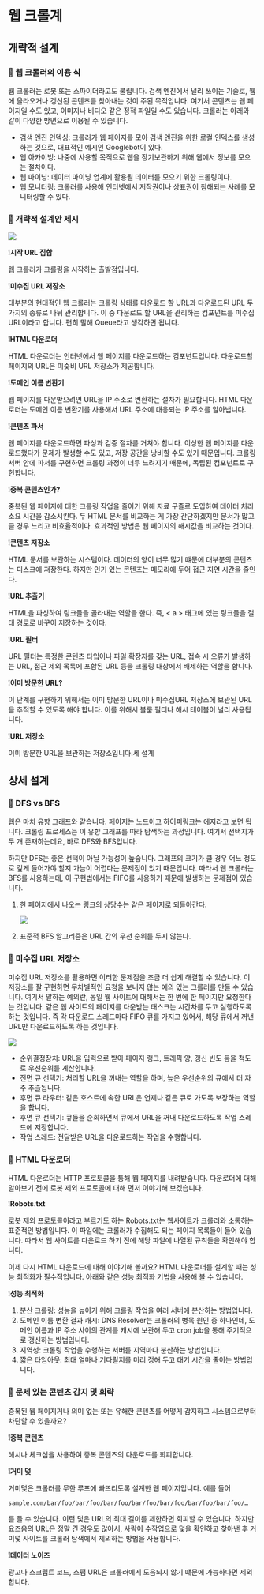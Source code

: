 # 웹 크롤계

## 개략적 설계

### 💬 웹 크롤러의 이용 식

웹 크롤러는 로봇 또는 스파이더라고도 불립니다. 검색 엔진에서 널리 쓰이는 기술로, 웹에 올라오거나 갱신된 콘텐츠를 찾아내는 것이 주된 목적입니다. 여기서 콘텐츠는 웹 페이지일 수도 있고, 이미지나 비디오 같은 정적 파일일 수도 있습니다. 크롤러는 아래와 같이 다양한 방면으로 이용될 수 있습니다.

- 검색 엔진 인덱싱: 크롤러가 웹 페이지를 모아 검색 엔진을 위한 로컬 인덱스를 생성하는 것으로, 대표적인 예시인 Googlebot이 있다.
- 웹 아카이빙: 나중에 사용할 목적으로 웹을 장기보관하기 위해 웹에서 정보를 모으는 절차이다.
- 웹 마이닝: 데이터 마이닝 업계에 활용될 데이터를 모으기 위한 크롤링이다.
- 웹 모니터링: 크롤러를 사용해 인터넷에서 저작권이나 상표권이 침해되는 사례를 모니터링할 수 있다.

### 💬 개략적 설계안 제시

![](https://seongwon.dev/static/a1437214d7a2db9f137241ec10311cf7/97a96/img.png)

❕**시작 URL 집합**

웹 크롤러가 크롤링을 시작하는 촐발점입니다.

❕**미수집 URL 저장소**

대부분의 현대적인 웹 크롤러는 크롤링 상태를 다운로드 할 URL과 다운로드된 URL 두 가지의 종류로 나눠 관리합니다. 이 중 다운로드 할 URL을 관리하는 컴포넌트를 미수집URL이라고 합니다. 편히 말해 Queue라고 생각하면 됩니다. 

**❕HTML 다운로더**

HTML 다운로더는 인터넷에서 웹 페이지를 다운로드하는 컴포넌트입니다. 다운로드할 페이지의 URL은 미숮비 URL 저장소가 제공합니다.

❕**도메인 이름 변환기**

웹 페이지를 다운받으려면 URL을 IP 주소로 변환하는 절차가 필요합니다. HTML 다운로더는 도메인 이름 변환기를 사용해서 URL 주소에 대응되는 IP 주소를 알아냅니다.

❕**콘텐츠 파서**

웹 페이지를 다운로드하면 파싱과 검증 절차를 거쳐야 합니다. 이상한 웹 페이지를 다운로드했다가 문제가 발생할 수도 있고, 저장 공간을 낭비할 수도 있기 때문입니다. 크롤링 서버 안에 파서를 구현하면 크롤링 과정이 너무 느려지기 때문에, 독립된 컴포넌트로 구현합니다. 

❕**중복 콘텐츠인가?**

중복된 웹 페이지에 대한 크롤링 작업을 줄이기 위해 자료 구졸르 도입하여 데이터 처리 소요 시간을 감소시킨다. 두 HTML 문서를 비교하는 게 가장 간단하겠지만 문서가 많고 클 경우 느리고 비효율적이다. 효과적인 방법은 웹 페이지의 해시값을 비교하는 것이다. 

❕**콘텐츠 저장소**

HTML 문서를 보관하는 시스템이다. 데이터의 양이 너무 많기 떄문에 대부분의 콘텐츠는 디스크에 저장한다. 하지만 인기 있는 콘텐츠는 메모리에 두어 접근 지연 시간을 줄인다. 

❕**URL 추출기**

HTML을 파싱하여 링크들을 골라내는 역할을 한다. 즉, < a > 태그에 있는 링크들을 절대 경로로 바꾸어 저장하는 것이다. 

❕**URL 필터**

URL 필터는 특정한 콘텐츠 타입이나 파일 확장자를 갖는 URL, 접속 시 오류가 발생하는 URL, 접근 제외 목록에 포함된 URL 등을 크롤링 대상에서 배제하는 역할을 합니다. 

❕**이미 방문한 URL?**

이 단계를 구현하기 위해서는 이미 방문한 URL이나 미수집URL 저장소에 보관된 URL을 추적할 수 있도록 해야 합니다. 이를 위해서 블룸 필터나 해시 테이블이 널리 사용됩니다.

❕**URL 저장소**

이미 방문한 URL을 보관하는 저장소입니다.세 설계

## 상세 설계

### 💬 DFS vs BFS

웹은 마치 유향 그래프와 같습니다. 페이지는 노드이고 하이퍼링크는 에지라고 보면 됩니다. 크롤링 프로세스는 이 유향 그래프를 따라 탐색하는 과정입니다. 여기서 선택지가 두 개 존재하는데요, 바로 DFS와 BFS입니다. 

하지만 DFS는 좋은 선택이 아닐 가능성이 높습니다. 그래프의 크기가 클 경우 어느 정도로 깊게 들어가야 할지 가늠이 어렵다는 문제점이 있기 때문입니다. 따라서 웹 크롤러는 BFS를 사용하는데, 이 구현법에서는 FIFO를 사용하기 때문에 발생하는 문제점이 있습니다.

1. 한 페이지에서 나오는 링크의 상당수는 같은 페이지로 되돌아간다. 
    
    ![](https://velog.velcdn.com/images/dev_dc_hyeon/post/53f6cecd-1560-4d1f-866b-7e3bb7df7732/image.png)
    
2. 표준적 BFS 알고리즘은 URL 간의 우선 순위를 두지 않는다.

### 💬 미수집 URL 저장소

미수집 URL 저장소를 활용하면 이러한 문제점을 조금 더 쉽게 해결할 수 있습니다. 이 저장소를 잘 구현하면 무차별적인 요청을 보내지 않는 예의 있는 크롤러를 만들 수 있습니다. 여기서 말하는 예의란, 동일 웹 사이트에 대해서는 한 번에 한 페이지만 요청한다는 것입니다. 같은 웹 사이트의 페이지를 다운받는 태스크는 시간차를 두고 실행하도록 하는 것입니다. 즉 각 다운로드 스레드마다 FIFO 큐를 가지고 있어서, 해당 큐에서 꺼낸 URL만 다운로드하도록 하는 것입니다.

![](https://velog.velcdn.com/images/dev_dc_hyeon/post/fb5da30d-a2a4-4d77-bf84-86ed8c5c3989/image.png)

- 순위결정장치: URL을 입력으로 받아 페이지 랭크, 트래픽 양, 갱신 빈도 등을 척도로 우선순위를 계산합니다.
- 전면 큐 선택기: 처리할 URL을 꺼내는 역할을 하며, 높은 우선순위의 큐에서 더 자주 추출됩니다.
- 후면 큐 라우터: 같은 호스트에 속한 URL은 언제나 같은 큐로 가도록 보장하는 역할을 합니다.
- 후면 큐 선택기: 큐들을 순회하면서 큐에서 URL을 꺼내 다운로드하도록 작업 스레드에 저장합니다.
- 작업 스레드: 전달받은 URL을 다운로드하는 작업을 수행합니다.

### 💬 HTML 다운로더

HTML 다운로더는 HTTP 프로토콜을 통해 웹 페이지를 내려받습니다. 다운로더에 대해 알아보기 전에 로봇 제외 프로토콜에 대해 먼저 이야기해 보겠습니다. 

❕**Robots.txt**

로봇 제외 프로토콜이라고 부르기도 하는 Robots.txt는 웹사이트가 크롤러와 소통하는 표준적인 방법입니다. 이 파일에는 크롤러가 수집해도 되는 페이지 목록들이 들어 있습니다. 따라서 웹 사이트를 다운로드 하기 전에 해당 파일에 나열된 규칙들을 확인해야 합니다. 

이제 다시 HTML 다운로드에 대해 이야기해 볼까요? HTML 다운로더를 설계할 때는 성능 최적화가 필수적입니다. 아래와 같은 성능 최적화 기법을 사용해 볼 수 있습니다. 

❕**성능 최적화**

1. 분산 크롤링: 성능을 높이기 위해 크롤링 작업을 여러 서버에 분산하는 방법입니다.
2. 도메인 이름 변환 결과 캐시: DNS Resolver는 크롤러의 병목 원인 중 하나인데, 도메인 이름과 IP 주소 사이의 관계를 캐시에 보관해 두고 cron job을 통해 주기적으로 갱신하는 방법입니다.
3. 지역성: 크롤링 작업을 수행하는 서버를 지역마다 분산하는 방법입니다.
4. 짧은 타임아웃: 최대 얼마나 기다릴지를 미리 정해 두고 대기 시간을 줄이는 방법입니다.

### 💬 문제 있는 콘텐츠 감지 및 회략

중복된 웹 페이지거나 의미 없는 또는 유해한 콘텐츠를 어떻게 감지하고 시스템으로부터 차단할 수 있을까요? 

**❕중복 콘텐츠**

해시나 체크섬을 사용하여 중복 콘텐츠의 다운로드를 회피합니다.  

**❕거미 덫**

거미덫은 크롤러를 무한 루프에 빠뜨리도록 설계한 웹 페이지입니다. 예를 들어

`sample.com/bar/foo/bar/foo/bar/foo/bar/foo/bar/foo/bar/foo/bar/foo/…`

를 들 수 있습니다. 이런 덫은 URL의 최대 길이를 제한하면 회피할 수 있습니다. 하지만 요즈음의 URL은 정말 긴 경우도 많아서, 사람이 수작업으로 덫을 확인하고 찾아낸 후 거미덫 사이트를 크롤러 탐색에서 제외하는 방법을 사용합니다. 

**❕데이터 노이즈**

광고나 스크립트 코드, 스팸 URL은 크롤러에게 도움되지 않기 떄문에 가능하다면 제외합니다.
